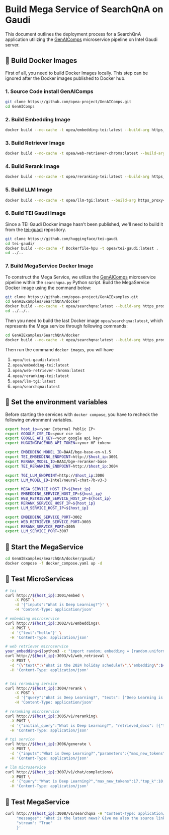 # Build Mega Service of SearchQnA on Gaudi

This document outlines the deployment process for a SearchQnA application utilizing the [GenAIComps](https://github.com/opea-project/GenAIComps.git) microservice pipeline on Intel Gaudi server.

## 🚀 Build Docker Images

First of all, you need to build Docker Images locally. This step can be ignored after the Docker images published to Docker hub.

### 1. Source Code install GenAIComps

```bash
git clone https://github.com/opea-project/GenAIComps.git
cd GenAIComps
```

### 2. Build Embedding Image

```bash
docker build --no-cache -t opea/embedding-tei:latest --build-arg https_proxy=$https_proxy --build-arg http_proxy=$http_proxy -f comps/embeddings/langchain/docker/Dockerfile .
```

### 3. Build Retriever Image

```bash
docker build --no-cache -t opea/web-retriever-chroma:latest --build-arg https_proxy=$https_proxy --build-arg http_proxy=$http_proxy -f comps/web_retrievers/langchain/chroma/docker/Dockerfile .
```

### 4. Build Rerank Image

```bash
docker build --no-cache -t opea/reranking-tei:latest --build-arg https_proxy=$https_proxy --build-arg http_proxy=$http_proxy -f comps/reranks/tei/docker/Dockerfile .
```

### 5. Build LLM Image

```bash
docker build --no-cache -t opea/llm-tgi:latest --build-arg https_proxy=$https_proxy --build-arg http_proxy=$http_proxy -f comps/llms/text-generation/tgi/Dockerfile .
```

### 6. Build TEI Gaudi Image

Since a TEI Gaudi Docker image hasn't been published, we'll need to build it from the [tei-guadi](https://github.com/huggingface/tei-gaudi) repository.

```bash
git clone https://github.com/huggingface/tei-gaudi
cd tei-gaudi/
docker build --no-cache -f Dockerfile-hpu -t opea/tei-gaudi:latest .
cd ../..
```

### 7. Build MegaService Docker Image

To construct the Mega Service, we utilize the [GenAIComps](https://github.com/opea-project/GenAIComps.git) microservice pipeline within the `searchqna.py` Python script. Build the MegaService Docker image using the command below:

```bash
git clone https://github.com/opea-project/GenAIExamples.git
cd GenAIExamples/SearchQnA/docker
docker build --no-cache -t opea/searchqna:latest --build-arg https_proxy=$https_proxy --build-arg http_proxy=$http_proxy -f Dockerfile .
cd ../../..
```

Then you need to build the last Docker image `opea/searchqna:latest`, which represents the Mega service through following commands:

```bash
cd GenAIExamples/SearchQnA/docker
docker build --no-cache -t opea/searchqna:latest --build-arg https_proxy=$https_proxy --build-arg http_proxy=$http_proxy -f Dockerfile .
```

Then run the command `docker images`, you will have

1. `opea/tei-gaudi:latest`
2. `opea/embedding-tei:latest`
3. `opea/web-retriever-chroma:latest`
4. `opea/reranking-tei:latest`
5. `opea/llm-tgi:latest`
6. `opea/searchqna:latest`

## 🚀 Set the environment variables

Before starting the services with `docker compose`, you have to recheck the following environment variables.

```bash
export host_ip=<your External Public IP>
export GOOGLE_CSE_ID=<your cse id>
export GOOGLE_API_KEY=<your google api key>
export HUGGINGFACEHUB_API_TOKEN=<your HF token>

export EMBEDDING_MODEL_ID=BAAI/bge-base-en-v1.5
export TEI_EMBEDDING_ENDPOINT=http://$host_ip:3001
export RERANK_MODEL_ID=BAAI/bge-reranker-base
export TEI_RERANKING_ENDPOINT=http://$host_ip:3004

export TGI_LLM_ENDPOINT=http://$host_ip:3006
export LLM_MODEL_ID=Intel/neural-chat-7b-v3-3

export MEGA_SERVICE_HOST_IP=${host_ip}
export EMBEDDING_SERVICE_HOST_IP=${host_ip}
export WEB_RETRIEVER_SERVICE_HOST_IP=${host_ip}
export RERANK_SERVICE_HOST_IP=${host_ip}
export LLM_SERVICE_HOST_IP=${host_ip}

export EMBEDDING_SERVICE_PORT=3002
export WEB_RETRIEVER_SERVICE_PORT=3003
export RERANK_SERVICE_PORT=3005
export LLM_SERVICE_PORT=3007
```

## 🚀 Start the MegaService

```bash
cd GenAIExamples/SearchQnA/docker/gaudi/
docker compose -f docker_compose.yaml up -d
```

## 🚀 Test MicroServices

```bash
# tei
curl http://${host_ip}:3001/embed \
    -X POST \
    -d '{"inputs":"What is Deep Learning?"}' \
    -H 'Content-Type: application/json'

# embedding microservice
curl http://${host_ip}:3002/v1/embeddings\
  -X POST \
  -d '{"text":"hello"}' \
  -H 'Content-Type: application/json'

# web retriever microservice
your_embedding=$(python3 -c "import random; embedding = [random.uniform(-1, 1) for _ in range(768)]; print(embedding)")
curl http://${host_ip}:3003/v1/web_retrieval \
  -X POST \
  -d "{\"text\":\"What is the 2024 holiday schedule?\",\"embedding\":${your_embedding}}" \
  -H 'Content-Type: application/json'


# tei reranking service
curl http://${host_ip}:3004/rerank \
    -X POST \
    -d '{"query":"What is Deep Learning?", "texts": ["Deep Learning is not...", "Deep learning is..."]}' \
    -H 'Content-Type: application/json'

# reranking microservice
curl http://${host_ip}:3005/v1/reranking\
  -X POST \
  -d '{"initial_query":"What is Deep Learning?", "retrieved_docs": [{"text":"Deep Learning is not..."}, {"text":"Deep learning is..."}]}' \
  -H 'Content-Type: application/json'

# tgi service
curl http://${host_ip}:3006/generate \
  -X POST \
  -d '{"inputs":"What is Deep Learning?","parameters":{"max_new_tokens":17, "do_sample": true}}' \
  -H 'Content-Type: application/json'

# llm microservice
curl http://${host_ip}:3007/v1/chat/completions\
  -X POST \
  -d '{"query":"What is Deep Learning?","max_new_tokens":17,"top_k":10,"top_p":0.95,"typical_p":0.95,"temperature":0.01,"repetition_penalty":1.03,"streaming":true}' \
  -H 'Content-Type: application/json'

```

## 🚀 Test MegaService

```bash
curl http://${host_ip}:3008/v1/searchqna -H "Content-Type: application/json" -d '{
     "messages": "What is the latest news? Give me also the source link.",
     "stream": "True"
     }'
```
